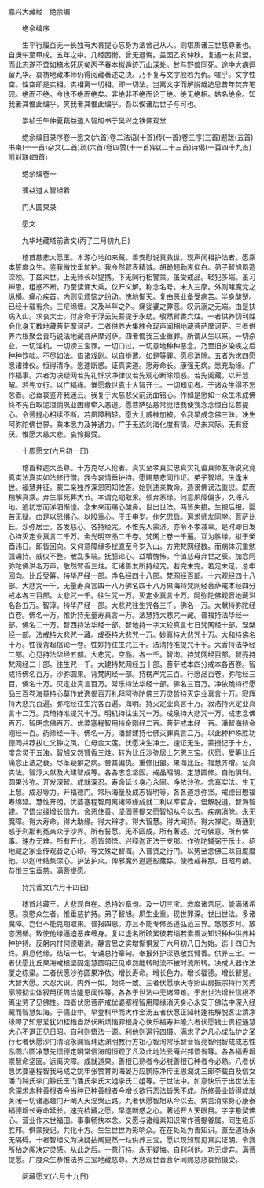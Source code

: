 <!-- { "loadSidebar": true } -->
嘉兴大藏经　绝余编


　　绝余编序

　　生平行履百无一长独有大菩提心忘身为法舍己从人。则堪质诸三世慈尊者也。自庚午至甲戌。五年之中。几经困衡。曾无退悔。盖因乙亥仲秋。复遇一友背盟。而此志遂不啻如槁木死灰矣丙子春本拟遁迹万山深处。甘与野兽同死。途中大病逗留九华。哀祷地藏本师仍得阅藏著述之决。乃不复与文字般若为仇。嗟乎。文字性空。性空即是实相。实相离一切相。即一切法。岂离文字而解脱哉追思昔年焚弃笔砚。绝而不绝。今也不绝而绝矣。非绝非不绝而论于绝。绝无绝相。姑名绝余。知我者其惟此编乎。笑我者其惟此编乎。吾以俟诸后世子与可也。

　　崇祯壬午仲夏藕益道人智旭书于吴兴之铁佛观堂

　　绝余编目录序卷一愿文(六首)卷二法语(十首)传(一首)卷三序(三首)题跋(五首)书柬(十一首)杂文(二首)疏(六首)卷四赞(十一首)铭(二十三首)诗偈(一百四十九首)附对联(四首)

　　绝余编卷一

　　蕅益道人智旭着

　　门人圆果录

　　愿文

　　九华地藏塔前香文(丙子三月初九日)

　　稽首慈悲大愿王。本源心地如来藏。善安慰说真救世。现声闻相护法者。愿乘本誓度众生。鉴我微忱垂加护。我今然臂表精诚。胡跪翘勤哀仰白。弟子智旭夙造深殃。丁兹末世。上无师长以提携。下无同行相警策。虽受戒品。轻犯多端。虽习禅思。粗惑不断。乃至读诵大乘。仅开义解。称念名号。未入三摩。外则睹魔党之纵横。痛心疾首。内则见烦恼之纷动。愧地惭天。复由恶业备受病苦。半身酸楚。已经十载有余。三疟绵缠。又及半年之外。痛娑婆之弊恶。叹沉溺之无端。由是扶病入山。求哀大士。付身命于浮云矢菩提于永劫。敬然臂香六炷。一者供养忉利胜会化身无数地藏菩萨摩诃萨。二者供养大集胜会现声闻相地藏菩萨摩诃萨。三者供养六根聚会善巧说法地藏菩萨摩诃萨。四者悔我三业重罪。所谓从生以来。一切杀业。一切淫机。一切谤三宝罪。一切口过。一切意地种种恶念。乃至旧岁染疾之后种种饮啖。不尽如法。借诸戏剧。以自排遣。如是等罪。愿尽消除。五者为求四愿愿诸律仪。恒得清净。愿速断惑。证真实道。愿寿命长。康强无病。愿充助缘。广作福事。六者为决疑网若先礼忏求净律仪若先观心断除烦惑。若先阅藏。以开慧解。若先立行。以广福缘。惟愿救世真士大智开士。一切知见者。于诸众生得不忘念者。必垂哀鉴开我迷云。我复于大慈悲父前沥血铭心。作如是愿如一众生未成佛终不先自取泥洹倘夙业因缘牵入恶道。愿菩萨弘慈常觉悟我使我念念恒自忆菩提心。令菩提心相续不断。若夙障稍轻。愿大士威神加被。令我早成念佛三昧。决生阿弥陀佛世界。乘本愿力及神通力。广于无边刹海化度有情。尽未来际。无有疲厌。惟愿大慈大悲。哀怜摄受。

　　十周愿文(六月初一日)

　　稽首释迦大圣尊。十方克尽人伦者。真实至孝真实忠真实礼谊真师友所说究竟真实法真实如法修行僧。我今哀请垂护持。愿赐慈悲同作证。弟子智旭。生逢末世。福慧并征。蒙二亲独养深恩罔知攸答。始则违亲教命。造谤佛谤法重愆。既而稍解真乘。弃生事死葬大节。本谓克期取果。顿弃家缘。何意夙障偏多。久滞凡地。追初志而涕泗惭惶。念未来而痛心酸鼻。世出世法。两皆失措。生报后报。婴苦无疑。由是以恐惧心。以殷重心。于壬申岁。作乞恩启。遍求师友同学。菩萨比丘。沙弥居士。各发慈心。各持经咒。不惟先人蒙济。亦令不孝减辜。是时即自发心持灭定业真言二千万。金光明空品二千卷。梵网上卷一千遍。互为胜缘。拟于癸酉讳日。即皆回向。又何意障缘多扰直至今岁入山。方完梵网经数。而病体沉重勉强诵持。威仪不整。散乱多端。抚臆论心。益增愧怖。今值慈母弃世之辰。加念阿弥陀佛洪名万声。敬然臂香三炷。汇诸善友所持经咒。若完未完。若足未足。总申回向。比丘受筹。持华严经一部。净名经四十八部。梵网经百部。十六观经四十八部。大悲咒一千。无量寿真言四十八万佛名四十八万果海持梵网经菩萨戒本经四分戒本各三百部。大悲咒一千。往生咒一万。灭定业真言十万。阿弥陀佛观音地藏洪名各五万。智淳。持华严经一部。大悲咒往生咒各三千。佛名一万。大献持弥陀经百卷。佛名十万。惟忻持无量寿真言一万。法慧持大悲咒一藏。普福持法华经一部。佛名二十万。智西持法华经十部。智地持一字大轮真言七日梵网经十部。涅槃经一部。法戒持大悲咒一藏。成泰持大悲咒一万。妙真持大悲咒十万。大和持佛名十万。性筏背起信论一卷。性妙持往生咒三千。法清持准提咒十千。大香持法华经二部。心见持法华经五部。大悲咒。空品。各一千。智洵。持梵网经百部。智亮持梵网经二十部。往生咒一千。大建持梵网经五十部。菩萨戒本四分戒本各百卷。智成持佛名百万。沙弥圆果。背梵网经一部。持楞严咒三百。行愿品百卷。弥陀经三百。佛名十万。灭定业真言百万。常乐持法华经十部。佛名三百万。净依跪持行愿品三百卷海量持心莫作放逸偈百万礼拜阿弥陀佛三万灵哲持灭定业真言十万。寂辉持大悲咒百遍。弥陀经往生咒各百遍。海明。持灭定业真言十万。寂浩持灭定业真言十二万。灵琦持准提咒十万。明机持往生咒一万。成泉持大悲咒一万。成志念佛百万。智明念佛百万。优婆塞程智用持金刚经二百。菩萨戒本经一百。潘智海持金刚经一百。药师经一千。佛名一万。潘智建持七佛灭罪真言二万。以此种种殊胜功德同共荐拔亡父钟之凤。亡母金大莲。伏愿决生净土。速证无生。蒙授记于十方。度含灵于五浊。智旭又然臂香三炷。转为比丘沙弥居士乞恩三宝。伏愿。受筹比丘痛念正法之衰。尽革疑癖之病。舍其偏执。重修旧盟。果海比丘。福慧齐增。证真实法。智淳大献及大建智成等。各各志念坚固。戒品昭明。定慧圆修。自他俱利。圆果沙弥。开发深智。成就深忍。寿命延长身心永固。净依沙弥。念真实法。生无上慧。成忍辱力。开福德门。常乐海量及成志智明等。各各道念弥坚。戒德日懋福寿绵延。慧性开朗。优婆塞程智用离诸障缘成就二利以宰官身。悟解脱道。智海智建。了悟尘缘增长信力。舍恶住善。坚固菩提又愿智旭从今以去。疾病消除。永无魔障。得大寿命。得大助缘。得大辩才。得大智慧。得大闻持。得大禅定。断通别惑于刹那利冤亲众于沙界。所有誓愿。无不圆成。所有著述。允可佛意。所有佛事。速办无难。所有开化。悉皆领悟。兴释迦正法于支那。作弥陀辅弼于乐土。绍地藏之家业传观音之心印。等文殊之智海。入普贤之行门。以势至念佛三昧自度度他。以迦叶结集深心。护法护众。俾邪魔外道遁影藏踪。使教戒禅那。日昭月朗。恭惟三宝垂慈。满菩提愿。

　　持咒香文(六月十四日)

　　稽首地藏王。大悲观自在。总持妙章句。及一切三宝。救度诸苦厄。能满诸希愿。哀愍众生者。惟垂慈护持。弟子智旭。夙生业重。现世罪深。世出世法。多诸魔障。岂但不能克期取果。普报四恩。亦且不能专修圣道弘范三界。悠悠岁月。放恣因循。致使他缘逼迫恶疾缠身。复以虚名所眩累彼若缁若素善友知识种种供养种种护持。反躬内忖何德堪消。静言思之实增惭惧爰于六月初八日为始。迄十四日为终。屏息他缘。结坛一七。专诵总持章句。奉报外护深恩敬然臂香。供养三宝。一者伏愿比丘果海戒根坚固定慧圆明正见卓然能转时流不被时流所转。决成大器作法厦之栋梁。二者伏愿沙弥圆果净依。增长寿命。增长色力。增长福德。增长智慧。大智大愿。大忍大识。内外一如。始终一致。三者伏愿承天寺照山房振宗持行灵秀廓照彻尘体寂用征周洽隆恩闻性等。各各于世法中无诸障难。于出世法增长信根不离尘劳了见佛性。四者伏愿菩萨戒优婆塞程智用障缘消灭身心永安于佛法中深入经藏而智慧如海。于儒业中。早登科甲而大作金汤五者伏愿正知韩逢祐解脱客尘清净缘障了知恩爱犹如桎梏自然伏断烦恼罪根身心快乐福寿并隆六者伏愿钱士贵程通慧大心不退正见日昭。自利则悟法一源。利他则遍行四摄。满求子之凡心成弘护之圣行七者伏愿沙门清沼永阒智玮达渊明教行方祖心智洵常乐智音智亮智明智成成志性泓圆六圆净慧先悟德定明常信海朗恒观了凡及此地法云庵兴邦悟省等。各各福寿增崇慧命坚固。远离灾障。成就道果。善根已熟者今必脱善根已种者今必熟。八者伏愿优婆塞程智我马成之姚年张赞育刘海晏万应鹏陈净传王思湖沈三郎李载白及信女潘门钟氏李门钟氏王门潘氏李氏大姐李氏二姐等。于世法中。如意快乐于出世法志念深求未种善根者今当种已种善根者今增长欲行恶法皆悉不成。所修善业皆得成就关闭一切诸恶趣门开阐人天涅槃正路。九者伏愿智旭从今以去。病苦消除身心康泰福德增长寿命延长。速完检藏之愿。早遂断惑之心。著述开人天眼目。字字悬契佛心。营业作末世福田。事事畅快本念。又愿与诸缁素知识常作菩提眷属。同生极乐胜邦。俱蒙授记。共化十方。生生世世为影响众。在在处处为善知识。直至道场永无隔碍。十者智旭又为决疑拈阄更然一炷供养三宝。愿以现知现见真实证明。令我所拈之阄决定灵感。从此之后。一意行持。永无疑悔。自利利他。功无虚弃。满菩提愿。广度众生恭惟法界三宝地藏慈尊。大悲观世音菩萨同赐慈悲哀怜摄受。

　　阅藏愿文(六月十九日)


